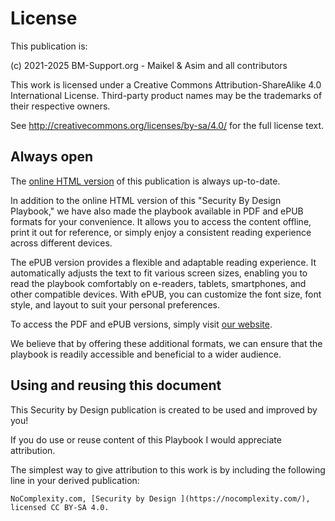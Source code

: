 # License

This publication is:

(c) 2021-2025 BM-Support.org - Maikel & Asim and all contributors

This work is licensed under a Creative Commons Attribution-ShareAlike 4.0 International License. Third-party product names may be the trademarks of their respective owners.

See http://creativecommons.org/licenses/by-sa/4.0/ for the full license text. 

## Always open

The [online HTML version](https://nocomplexity.com/documents/securitybydesign/intro.html) of this publication is always up-to-date.

In addition to the online HTML version of this "Security By Design Playbook," we have also made the playbook available in PDF and ePUB formats for your convenience.  It allows you to access the content offline, print it out for reference, or simply enjoy a consistent reading experience across different devices. 

The ePUB version provides a flexible and adaptable reading experience. It automatically adjusts the text to fit various screen sizes, enabling you to read the playbook comfortably on e-readers, tablets, smartphones, and other compatible devices. With ePUB, you can customize the font size, font style, and layout to suit your personal preferences.

To access the PDF and ePUB versions, simply visit [our website](https://simplifysecurity.nocomplexity.com/). 

We believe that by offering these additional formats, we can ensure that the playbook is readily accessible and beneficial to a wider audience. 



## Using and reusing this document

This Security by Design publication  is created to be used and improved by you! 

If you do use or reuse content of this Playbook I would appreciate attribution.

The simplest way to give attribution to this work is by including the following line in your derived publication:

```{admonition} Attribution Suggestion
NoComplexity.com, [Security by Design ](https://nocomplexity.com/), licensed CC BY-SA 4.0. 

```




